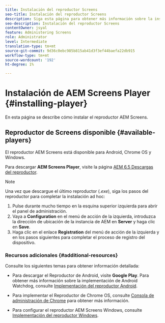 ```yaml
---
title: Instalación del reproductor Screens
seo-title: Instalación del reproductor Screens
description: Siga esta página para obtener más información sobre la instalación del reproductor AEM Screens disponible.
seo-description: Instalación del reproductor Screens
contentOwner: jsyal
feature: Administering Screens
role: Administrator
level: Intermediate
translation-type: tm+mt
source-git-commit: 9d36c0ebc985b815ab41d3f3ef44baefa22db915
workflow-type: tm+mt
source-wordcount: '192'
ht-degree: 1%

---
```



# Instalación de AEM Screens Player {#installing-player}

En esta página se describe cómo instalar el reproductor AEM Screens.

## Reproductor de Screens disponible {#available-players}

El reproductor AEM Screens está disponible para Android, Chrome OS y Windows.

Para descargar **AEM Screens Player**, visite la página [AEM 6.5 Descargas del reproductor](https://download.macromedia.com/screens/).

>[!NOTE]
>
>Una vez que descargue el último reproductor (*.exe*), siga los pasos del reproductor para completar la instalación ad hoc:
>
>1. Pulse durante mucho tiempo en la esquina superior izquierda para abrir el panel de administración.
>1. Vaya a **Configuration** en el menú de acción de la izquierda, introduzca la dirección de ubicación de la instancia de AEM en **Server** y haga clic en **Save**.
>1. Haga clic en el enlace **Registration** del menú de acción de la izquierda y en los pasos siguientes para completar el proceso de registro del dispositivo.


### Recursos adicionales {#additional-resources}

Consulte los siguientes temas para obtener información detallada:

* Para descargar el Reproductor de Android, visite **Google Play**. Para obtener más información sobre la implementación de Android Watchdog, consulte [Implementación del reproductor Android](implementing-android-player.md).

* Para implementar el Reproductor de Chrome OS, consulte [Consola de administración de Chrome](implementing-chrome-os-player.md) para obtener más información.

* Para configurar el reproductor AEM Screens Windows, consulte [Implementación del reproductor Windows](implementing-windows-player.md).